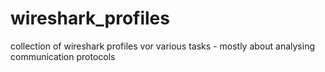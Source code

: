 # wireshark_profiles
collection of wireshark profiles vor various tasks - mostly about analysing communication protocols
